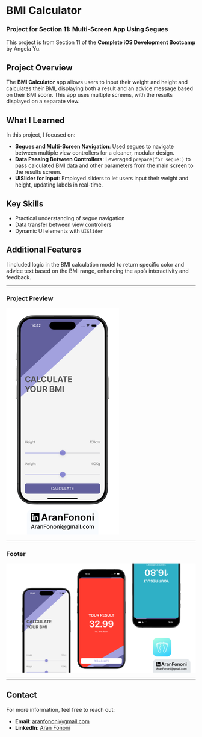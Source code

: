 # BMI Calculator

### Project for Section 11: **Multi-Screen App Using Segues**  
This project is from Section 11 of the **Complete iOS Development Bootcamp** by Angela Yu.

## Project Overview
The **BMI Calculator** app allows users to input their weight and height and calculates their BMI, displaying both a result and an advice message based on their BMI score. This app uses multiple screens, with the results displayed on a separate view.

## What I Learned
In this project, I focused on:
- **Segues and Multi-Screen Navigation**: Used segues to navigate between multiple view controllers for a cleaner, modular design.
- **Data Passing Between Controllers**: Leveraged `prepare(for segue:)` to pass calculated BMI data and other parameters from the main screen to the results screen.
- **UISlider for Input**: Employed sliders to let users input their weight and height, updating labels in real-time.

## Key Skills
- Practical understanding of segue navigation
- Data transfer between view controllers
- Dynamic UI elements with `UISlider`

## Additional Features
I included logic in the BMI calculation model to return specific color and advice text based on the BMI range, enhancing the app’s interactivity and feedback.

---

### Project Preview
<img src="./Documents/Readme.png" alt="BMI Calculator App Preview" width="300px">

---

### Footer
![Footer Image](./Documents/Linkedin.jpg)

---

## Contact
For more information, feel free to reach out:  
- **Email**: [aranfononi@gmail.com](mailto:aranfononi@gmail.com)  
- **LinkedIn**: [Aran Fononi](https://www.linkedin.com/in/aran-fononi-18182b265)
